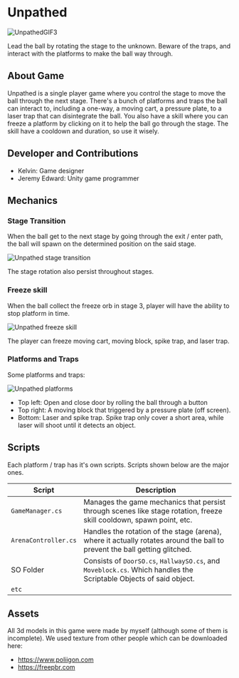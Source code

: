 # Unpathed

![UnpathedGIF3](https://github.com/user-attachments/assets/ec6e5043-bb06-41bb-9b6c-35d5f7c102fd)

Lead the ball by rotating the stage to the unknown. Beware of the traps, and interact with the platforms to make the ball way through.

## About Game
Unpathed is a single player game where you control the stage to move the ball through the next stage. There's a bunch of platforms and traps the ball can interact to, including a one-way, a moving cart, a pressure plate, to a laser trap that can disintegrate the ball.
You also have a skill where you can freeze a platform by clicking on it to help the ball go through the stage. The skill have a cooldown and duration, so use it wisely.

## Developer and Contributions
- Kelvin: Game designer
- Jeremy Edward: Unity game programmer

## Mechanics

### Stage Transition
When the ball get to the next stage by going through the exit / enter path, the ball will spawn on the determined position on the said stage.

![Unpathed stage transition](https://github.com/user-attachments/assets/4d8a54f5-cea8-4c1d-bc8e-59946a6bb299)

The stage rotation also persist throughout stages.

### Freeze skill
When the ball collect the freeze orb in stage 3, player will have the ability to stop platform in time.

![Unpathed freeze skill](https://github.com/user-attachments/assets/a32b7499-9bff-497e-bea5-61f6d905eefe)

The player can freeze moving cart, moving block, spike trap, and laser trap.

### Platforms and Traps
Some platforms and traps:

![Unpathed platforms](https://github.com/user-attachments/assets/523672fb-550f-4f4a-a607-19d90965e5a9)

- Top left: Open and close door by rolling the ball through a button
- Top right: A moving block that triggered by a pressure plate (off screen).
- Bottom: Laser and spike trap. Spike trap only cover a short area, while laser will shoot until it detects an object.

## Scripts
Each platform / trap has it's own scripts. Scripts shown below are the major ones.

| Script | Description |
| --- | --- |
| `GameManager.cs` | Manages the game mechanics that persist through scenes like stage rotation, freeze skill cooldown, spawn point, etc. |
| `ArenaController.cs` | Handles the rotation of the stage (arena), where it actually rotates around the ball to prevent the ball getting glitched. |
| SO Folder | Consists of `DoorSO.cs`, `HallwaySO.cs`, and `Moveblock.cs`. Which handles the Scriptable Objects of said object. |
| `etc` | |

## Assets

All 3d models in this game were made by myself (although some of them is incomplete). We used texture from other people which can be downloaded here:
- https://www.poliigon.com
- https://freepbr.com

